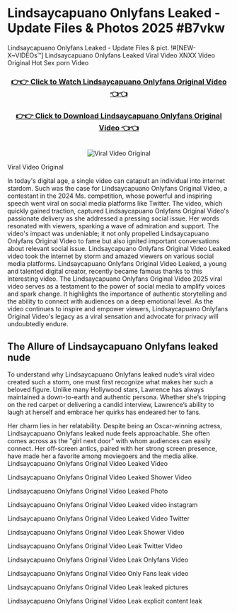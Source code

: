 # Lindsaycapuano Onlyfans Leaked - Update Files & Photos 2025 #B7vkw

Lindsaycapuano Onlyfans Leaked - Update Files & pict. !#[NEW-X~VIDEOs™] Lindsaycapuano Onlyfans Leaked Viral Video XNXX Video Original Hot Sex porn Video
<br>
<div align="center">
<h3><a href="https://links2leaks.com?utm_source=lindsaycapuano&utm_medium=gitlong" rel="nofollow">👉👉 Click to Watch Lindsaycapuano Onlyfans Original Video 👈👈</a></h3>
<h3><a href="https://links2leaks.com?utm_source=lindsaycapuano&utm_medium=gitlong" rel="nofollow">👉👉 Click to Download Lindsaycapuano Onlyfans Original Video 👈👈</a></h3>
<br>
<a href="https://links2leaks.com?utm_source=lindsaycapuano&utm_medium=gitlong" rel="nofollow"><img src="https://i.ibb.co/Gkj2r4b/banner.png" alt="Viral Video Original" style="max-width: 100%; display: inline-block;" data-target="animated-image.originalImage"></a>
</div>

Viral Video Original

In today's digital age, a single video can catapult an individual into internet stardom. Such was the case for Lindsaycapuano Onlyfans Original Video, a contestant in the 2024 Ms. competition, whose powerful and inspiring speech went viral on social media platforms like Twitter.
The video, which quickly gained traction, captured Lindsaycapuano Onlyfans Original Video's passionate delivery as she addressed a pressing social issue. Her words resonated with viewers, sparking a wave of admiration and support. The video's impact was undeniable; it not only propelled Lindsaycapuano Onlyfans Original Video to fame but also ignited important conversations about relevant social issue.
Lindsaycapuano Onlyfans Original Video Leaked video took the internet by storm and amazed viewers on various social media platforms. Lindsaycapuano Onlyfans Original Video Leaked, a young and talented digital creator, recently became famous thanks to this interesting video.
The Lindsaycapuano Onlyfans Original Video 2025 viral video serves as a testament to the power of social media to amplify voices and spark change. It highlights the importance of authentic storytelling and the ability to connect with audiences on a deep emotional level. As the video continues to inspire and empower viewers, Lindsaycapuano Onlyfans Original Video's legacy as a viral sensation and advocate for privacy will undoubtedly endure.

<h2>The Allure of Lindsaycapuano Onlyfans leaked nude</h2>


To understand why Lindsaycapuano Onlyfans leaked nude’s viral video created such a storm, one must first recognize what makes her such a beloved figure. Unlike many Hollywood stars, Lawrence has always maintained a down-to-earth and authentic persona. Whether she’s tripping on the red carpet or delivering a candid interview, Lawrence’s ability to laugh at herself and embrace her quirks has endeared her to fans.

Her charm lies in her relatability. Despite being an Oscar-winning actress, Lindsaycapuano Onlyfans leaked nude feels approachable. She often comes across as the "girl next door" with whom audiences can easily connect. Her off-screen antics, paired with her strong screen presence, have made her a favorite among moviegoers and the media alike.
Lindsaycapuano Onlyfans Original Video Leaked Video

Lindsaycapuano Onlyfans Original Video Leaked Shower Video

Lindsaycapuano Onlyfans Original Video Leaked Photo

Lindsaycapuano Onlyfans Original Video Leaked video instagram

Lindsaycapuano Onlyfans Original Video Leaked Video Twitter

Lindsaycapuano Onlyfans Original Video Leak Shower Video

Lindsaycapuano Onlyfans Original Video Leak Twitter Video

Lindsaycapuano Onlyfans Original Video Leak Onlyfans Video

Lindsaycapuano Onlyfans Original Video Only Fans leak video

Lindsaycapuano Onlyfans Original Video Leak leaked pictures

Lindsaycapuano Onlyfans Original Video Leak explicit content leak